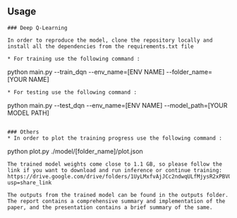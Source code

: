 
## Usage

```
### Deep Q-Learning

In order to reproduce the model, clone the repository locally and install all the dependencies from the requirements.txt file

* For training use the following command :
```
python main.py --train_dqn --env_name=[ENV NAME] --folder_name=[YOUR NAME]
```
* For testing use the following command :
```
python main.py --test_dqn --env_name=[ENV NAME] --model_path=[YOUR MODEL PATH]
```

### Others
* In order to plot the training progress use the following command :
```
python plot.py ./model/[folder_name]/plot.json
```
The trained model weights come close to 1.1 GB, so please follow the link if you want to download and run inference or continue training:
https://drive.google.com/drive/folders/1UyLMxfvAjJCc2ndwqULfMjysR2xPBVQb?usp=share_link

The outputs from the trained model can be found in the outputs folder. The report contains a comprehensive summary and implementation of the paper, and the presentation contains a brief summary of the same.
